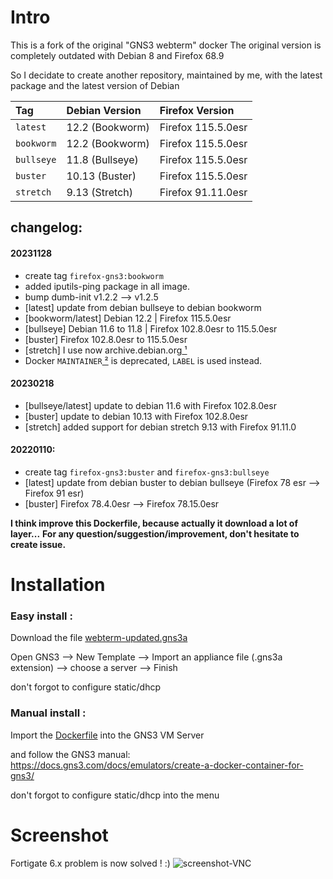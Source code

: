 # Intro
This is a fork of the original "GNS3 webterm" docker
The original version is completely outdated with Debian 8 and Firefox 68.9

So I decidate to create another repository, maintained by me,
with the latest package and the latest version of Debian

|      Tag       |  Debian Version  |   Firefox Version   |
| :---           | :---             | :---                |
| `latest`       | 12.2  (Bookworm) | Firefox  115.5.0esr |
| `bookworm`     | 12.2  (Bookworm) | Firefox  115.5.0esr |
| `bullseye`     | 11.8  (Bullseye) | Firefox  115.5.0esr |
| `buster`       | 10.13 (Buster)   | Firefox  115.5.0esr |
| `stretch`      | 9.13  (Stretch)  | Firefox  91.11.0esr |

## changelog:
#### 20231128
- create tag `firefox-gns3:bookworm`
- added iputils-ping package in all image.
- bump dumb-init v1.2.2 --> v1.2.5
- [latest] update from debian bullseye to debian bookworm
- [bookworm/latest] Debian 12.2 | Firefox 115.5.0esr
- [bullseye] Debian 11.6 to 11.8 | Firefox 102.8.0esr to 115.5.0esr
- [buster] Firefox 102.8.0esr to 115.5.0esr
- [stretch] I use now archive.debian.org[ ¹](https://lists.debian.org/debian-devel-announce/2023/03/msg00006.html)
- Docker `MAINTAINER`[ ²](https://docs.docker.com/engine/reference/builder/#maintainer-deprecated) is deprecated, `LABEL` is used instead.


#### 20230218
- [bullseye/latest] update to debian 11.6 with Firefox 102.8.0esr
- [buster] update to debian 10.13 with Firefox 102.8.0esr
- [stretch] added support for debian stretch 9.13 with Firefox 91.11.0

#### 20220110:
- create tag `firefox-gns3:buster` and `firefox-gns3:bullseye`
- [latest] update from debian buster to debian bullseye (Firefox 78 esr --> Firefox 91 esr)
- [buster] Firefox 78.4.0esr --> Firefox 78.15.0esr

__I think improve this Dockerfile, because actually it download a lot of layer...__
__For any question/suggestion/improvement, don't hesitate to create issue.__

# Installation
### Easy install :
Download the file [webterm-updated.gns3a](https://github.com/borrougagnou/Firefox-GNS3/releases/latest/download/webterm-updated.gns3a)

Open GNS3 --> New Template --> Import an appliance file (.gns3a extension) --> choose a server --> Finish

don't forgot to configure static/dhcp


### Manual install :
Import the [Dockerfile](https://github.com/borrougagnou/Firefox-GNS3/releases/latest/download/Dockerfile) into the GNS3 VM Server

and follow the GNS3 manual: https://docs.gns3.com/docs/emulators/create-a-docker-container-for-gns3/

don't forgot to configure static/dhcp into the menu


# Screenshot
Fortigate 6.x problem is now solved ! :) 
![screenshot-VNC](https://user-images.githubusercontent.com/10796546/97975437-6d0afa00-1dc9-11eb-8f5a-a17e3a315412.png)

